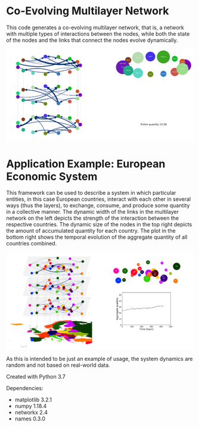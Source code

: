 # Co-Evolving Multilayer Network

This code generates a co-evolving multilayer network, that is, a network with multiple types of interactions between the nodes, while both the state of the nodes and the links that connect the nodes evolve dynamically.

<img src="./images/system_screenshot.svg">

# Application Example: European Economic System

This framework can be used to describe a system in which particular entities, in this case European countries, interact with each other in several ways (thus the layers), to exchange, consume, and produce some quantity in a collective manner.
The dynamic width of the links in the multilayer network on the left depicts the strength of the interaction between the respective countries. The dynamic size of the nodes in the top right depicts the amount of accumulated quantity for each country. The plot in the bottom right shows the temporal evolution of the aggregate quantity of all countries combined.

<img src="./images/european_system_screenshot.svg">

As this is intended to be just an example of usage, the system dynamics are random and not based on real-world data.


Created with Python 3.7

Dependencies:
- matplotlib 3.2.1
- numpy 1.18.4
- networkx 2.4
- names 0.3.0

